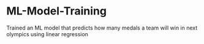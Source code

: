 # ML-Model-Training
Trained an ML model that predicts how many medals a team will win in next olympics using linear regression
